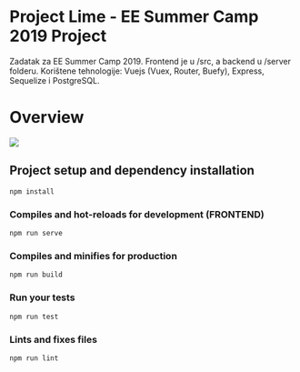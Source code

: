 # Project Lime - EE Summer Camp 2019 Project

Zadatak za EE Summer Camp 2019. 
Frontend je u /src, a backend u /server folderu. Korištene tehnologije: Vuejs (Vuex, Router, Buefy), Express, Sequelize i PostgreSQL.

# Overview
![](limebikedemo.gif)

## Project setup and dependency installation
```
npm install
```

### Compiles and hot-reloads for development (FRONTEND)
```
npm run serve
```

### Compiles and minifies for production
```
npm run build
```

### Run your tests
```
npm run test
```

### Lints and fixes files
```
npm run lint
```
